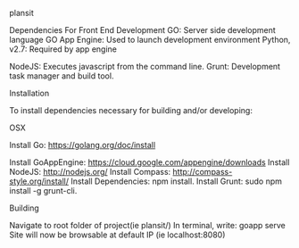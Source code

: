 plansit

Dependencies For Front End Development
GO: Server side development language
GO App Engine: Used to launch development environment
Python, v2.7: Required by app engine

NodeJS: Executes javascript from the command line.
Grunt: Development task manager and build tool.

Installation

To install dependencies necessary for building and/or developing:

OSX

Install Go: https://golang.org/doc/install

Install GoAppEngine: https://cloud.google.com/appengine/downloads
Install NodeJS: http://nodejs.org/
Install Compass: http://compass-style.org/install/
Install Dependencies: npm install.
Install Grunt: sudo npm install -g grunt-cli.

Building

Navigate to root folder of project(ie plansit/)
In terminal, write: goapp serve
Site will now be browsable at default IP (ie localhost:8080)